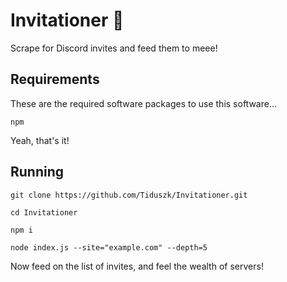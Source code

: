 # Invitationer 🥑
Scrape for Discord invites and feed them to meee!

## Requirements

These are the required software packages to use this software...

`npm`

Yeah, that's it!

## Running

`git clone https://github.com/Tiduszk/Invitationer.git`

`cd Invitationer`

`npm i`

`node index.js --site="example.com" --depth=5`

Now feed on the list of invites, and feel the wealth of servers!
